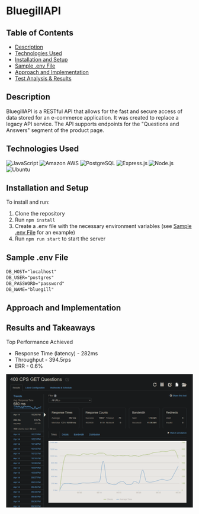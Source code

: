 # BluegillAPI

## Table of Contents

- [Description](#Description)
- [Technologies Used](#Technologies-Used)
- [Installation and Setup](#Installation-and-Setup)
- [Sample .env File](#Sample-.env-File)
- [Approach and Implementation](#approach-and-implementation)
- [Test Analysis & Results](#test-analysis-and-results)

## Description

BluegillAPI is a RESTful API that allows for the fast and secure access of data stored for an e-commerce application. It was created to replace a legacy API service. The API supports endpoints for the "Questions and Answers" segment of the product page.

## Technologies Used

![JavaScript](https://img.shields.io/badge/javascript-%23323330.svg?style=for-the-badge&logo=javascript&logoColor=%23F7DF1E)
![Amazon AWS](https://img.shields.io/badge/Amazon_AWS-232F3E?style=for-the-badge&logo=amazon-aws&logoColor=white)
![PostgreSQL](https://img.shields.io/badge/PostgreSQL-316192?style=for-the-badge&logo=postgresql&logoColor=white)
![Express.js](https://img.shields.io/badge/express.js-%23404d59.svg?style=for-the-badge&logo=express&logoColor=%2361DAFB)
![Node.js](https://img.shields.io/badge/Node.js-43853D?style=for-the-badge&logo=node.js&logoColor=white)
![Ubuntu](https://img.shields.io/badge/Ubuntu-E95420?style=for-the-badge&logo=ubuntu&logoColor=white)

## Installation and Setup

To install and run:

1. Clone the repository
2. Run `npm install`
3. Create a .env file with the necessary environment variables (see [Sample .env File](#Sample-.env-File) for an example)
4. Run `npm run start` to start the server

## Sample .env File

```
DB_HOST="localhost"
DB_USER="postgres"
DB_PASSWORD="password"
DB_NAME="bluegill"
```

## Approach and Implementation

## Results and Takeaways

Top Performance Achieved

- Response Time (latency) - 282ms
- Throughput - 394.5rps
- ERR - 0.6%

![Top Performance Test Metric](./assets/Loader.io-400CPS.png)

